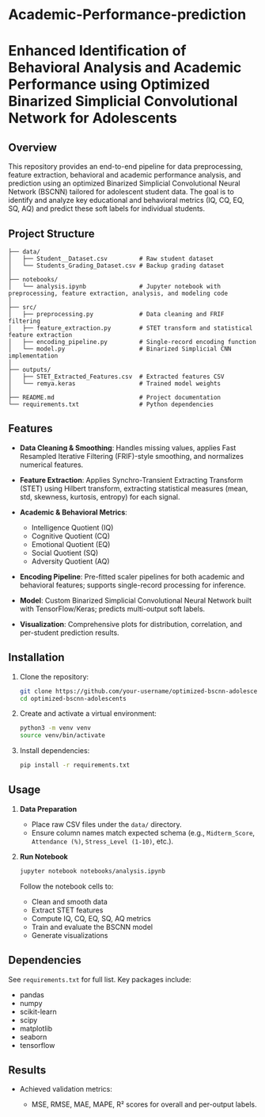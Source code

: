 # Academic-Performance-prediction
# Enhanced Identification of Behavioral Analysis and Academic Performance using Optimized Binarized Simplicial Convolutional Network for Adolescents

## Overview

This repository provides an end-to-end pipeline for data preprocessing, feature extraction, behavioral and academic performance analysis, and prediction using an optimized Binarized Simplicial Convolutional Neural Network (BSCNN) tailored for adolescent student data. The goal is to identify and analyze key educational and behavioral metrics (IQ, CQ, EQ, SQ, AQ) and predict these soft labels for individual students.

## Project Structure

```
├── data/
│   ├── Student__Dataset.csv         # Raw student dataset
│   └── Students_Grading_Dataset.csv # Backup grading dataset
│
├── notebooks/
│   └── analysis.ipynb               # Jupyter notebook with preprocessing, feature extraction, analysis, and modeling code
│
├── src/
│   ├── preprocessing.py             # Data cleaning and FRIF filtering
│   ├── feature_extraction.py        # STET transform and statistical feature extraction
│   ├── encoding_pipeline.py         # Single-record encoding function
│   └── model.py                     # Binarized Simplicial CNN implementation
│
├── outputs/
│   ├── STET_Extracted_Features.csv  # Extracted features CSV
│   └── remya.keras                  # Trained model weights
│
├── README.md                        # Project documentation
└── requirements.txt                 # Python dependencies
```

## Features

* **Data Cleaning & Smoothing**: Handles missing values, applies Fast Resampled Iterative Filtering (FRIF)-style smoothing, and normalizes numerical features.
* **Feature Extraction**: Applies Synchro-Transient Extracting Transform (STET) using Hilbert transform, extracting statistical measures (mean, std, skewness, kurtosis, entropy) for each signal.
* **Academic & Behavioral Metrics**:

  * Intelligence Quotient (IQ)
  * Cognitive Quotient (CQ)
  * Emotional Quotient (EQ)
  * Social Quotient (SQ)
  * Adversity Quotient (AQ)
* **Encoding Pipeline**: Pre-fitted scaler pipelines for both academic and behavioral features; supports single-record processing for inference.
* **Model**: Custom Binarized Simplicial Convolutional Neural Network built with TensorFlow/Keras; predicts multi-output soft labels.
* **Visualization**: Comprehensive plots for distribution, correlation, and per-student prediction results.

## Installation

1. Clone the repository:

   ```bash
   git clone https://github.com/your-username/optimized-bscnn-adolescents.git
   cd optimized-bscnn-adolescents
   ```
2. Create and activate a virtual environment:

   ```bash
   python3 -m venv venv
   source venv/bin/activate
   ```
3. Install dependencies:

   ```bash
   pip install -r requirements.txt
   ```

## Usage

1. **Data Preparation**

   * Place raw CSV files under the `data/` directory.
   * Ensure column names match expected schema (e.g., `Midterm_Score`, `Attendance (%)`, `Stress_Level (1-10)`, etc.).

2. **Run Notebook**

   ```bash
   jupyter notebook notebooks/analysis.ipynb
   ```

   Follow the notebook cells to:

   * Clean and smooth data
   * Extract STET features
   * Compute IQ, CQ, EQ, SQ, AQ metrics
   * Train and evaluate the BSCNN model
   * Generate visualizations


## Dependencies

See `requirements.txt` for full list. Key packages include:

* pandas
* numpy
* scikit-learn
* scipy
* matplotlib
* seaborn
* tensorflow

## Results

* Achieved validation metrics:

  * MSE, RMSE, MAE, MAPE, R² scores for overall and per-output labels.
